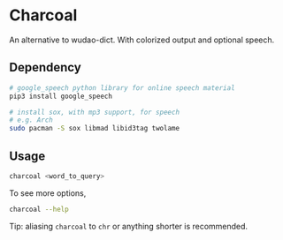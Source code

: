 # Charcoal

An alternative to wudao-dict. With colorized output and optional speech.

## Dependency

```sh
# google_speech python library for online speech material
pip3 install google_speech

# install sox, with mp3 support, for speech
# e.g. Arch
sudo pacman -S sox libmad libid3tag twolame
```

## Usage

```sh
charcoal <word_to_query>
```

To see more options, 

```sh
charcoal --help
```

Tip: aliasing `charcoal` to `chr` or anything shorter is recommended.
